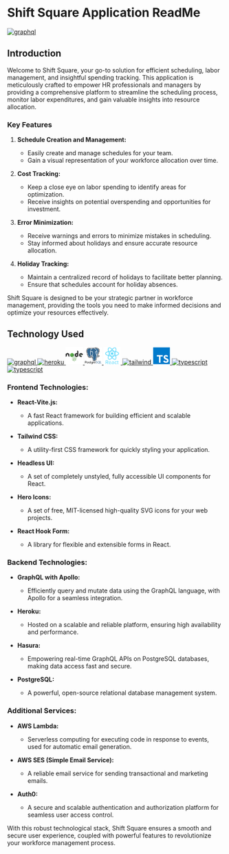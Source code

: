 # Shift Square Application ReadMe

<a href="https://shiftsquare.vercel.app" target="_blank" rel="noreferrer"> <img src="/public/ShiftSquare3" alt="graphql" width="120" height="120"/> </a>

## Introduction

Welcome to Shift Square, your go-to solution for efficient scheduling, labor management, and insightful spending tracking. This application is meticulously crafted to empower HR professionals and managers by providing a comprehensive platform to streamline the scheduling process, monitor labor expenditures, and gain valuable insights into resource allocation.

### Key Features

1. **Schedule Creation and Management:**
   - Easily create and manage schedules for your team.
   - Gain a visual representation of your workforce allocation over time.

2. **Cost Tracking:**
   - Keep a close eye on labor spending to identify areas for optimization.
   - Receive insights on potential overspending and opportunities for investment.

3. **Error Minimization:**
   - Receive warnings and errors to minimize mistakes in scheduling.
   - Stay informed about holidays and ensure accurate resource allocation.

4. **Holiday Tracking:**
   - Maintain a centralized record of holidays to facilitate better planning.
   - Ensure that schedules account for holiday absences.

Shift Square is designed to be your strategic partner in workforce management, providing the tools you need to make informed decisions and optimize your resources effectively.

## Technology Used

<a href="https://graphql.org" target="_blank" rel="noreferrer"> <img src="https://www.vectorlogo.zone/logos/graphql/graphql-icon.svg" alt="graphql" width="40" height="40"/> </a> <a href="https://heroku.com" target="_blank" rel="noreferrer"> <img src="https://www.vectorlogo.zone/logos/heroku/heroku-icon.svg" alt="heroku" width="40" height="40"/> </a>  <a href="https://nodejs.org" target="_blank" rel="noreferrer"> <img src="https://raw.githubusercontent.com/devicons/devicon/master/icons/nodejs/nodejs-original-wordmark.svg" alt="nodejs" width="40" height="40"/> </a>  <a href="https://www.postgresql.org" target="_blank" rel="noreferrer"> <img src="https://raw.githubusercontent.com/devicons/devicon/master/icons/postgresql/postgresql-original-wordmark.svg" alt="postgresql" width="40" height="40"/> </a>  <a href="https://reactjs.org/" target="_blank" rel="noreferrer"> <img src="https://raw.githubusercontent.com/devicons/devicon/master/icons/react/react-original-wordmark.svg" alt="react" width="40" height="40"/> </a> <a href="https://tailwindcss.com/" target="_blank" rel="noreferrer"> <img src="https://www.vectorlogo.zone/logos/tailwindcss/tailwindcss-icon.svg" alt="tailwind" width="40" height="40"/> </a> <a href="https://www.typescriptlang.org/" target="_blank" rel="noreferrer"> <img src="https://raw.githubusercontent.com/devicons/devicon/master/icons/typescript/typescript-original.svg" alt="typescript" width="40" height="40"/> </a> <a href="https://vitejs.dev/" target="_blank" rel="noreferrer"> <img src="https://vitejs.dev/logo.svg" alt="typescript" width="40" height="40"/> </a> <a href="https://aws.amazon.com/free/?gclid=Cj0KCQiAqsitBhDlARIsAGMR1Rj3AZVSZEZgEAZfe1wYBTHqjQQMk2Bv7hEFI3fniSsDNEygpSHFszkaAsd3EALw_wcB&trk=d5254134-67ca-4a35-91cc-77868c97eedd&sc_channel=ps&ef_id=Cj0KCQiAqsitBhDlARIsAGMR1Rj3AZVSZEZgEAZfe1wYBTHqjQQMk2Bv7hEFI3fniSsDNEygpSHFszkaAsd3EALw_wcB:G:s&s_kwcid=AL!4422!3!433803620861!e!!g!!amazon%20aws!1680401428!67152600204&all-free-tier.sort-by=item.additionalFields.SortRank&all-free-tier.sort-order=asc&awsf.Free%20Tier%20Types=*all&awsf.Free%20Tier%20Categories=*all" target="_blank" rel="noreferrer"> <img src="https://d2eezf66cfmyv.cloudfront.net/icon/945f3fc449518a73b9f5f32868db466c-926961f91b072604c42b7f39ce2eaf1c.svg" alt="typescript" width="40" height="40"/> </a>
</p>

### Frontend Technologies:

- **React-Vite.js:**
  - A fast React framework for building efficient and scalable applications.

- **Tailwind CSS:**
  - A utility-first CSS framework for quickly styling your application.

- **Headless UI:**
  - A set of completely unstyled, fully accessible UI components for React.

- **Hero Icons:**
  - A set of free, MIT-licensed high-quality SVG icons for your web projects.

- **React Hook Form:**
  - A library for flexible and extensible forms in React.

### Backend Technologies:

- **GraphQL with Apollo:**
  - Efficiently query and mutate data using the GraphQL language, with Apollo for a seamless integration.

- **Heroku:**
  - Hosted on a scalable and reliable platform, ensuring high availability and performance.

- **Hasura:**
  - Empowering real-time GraphQL APIs on PostgreSQL databases, making data access fast and secure.

- **PostgreSQL:**
  - A powerful, open-source relational database management system.

### Additional Services:

- **AWS Lambda:**
  - Serverless computing for executing code in response to events, used for automatic email generation.

- **AWS SES (Simple Email Service):**
  - A reliable email service for sending transactional and marketing emails.

- **Auth0:**
  - A secure and scalable authentication and authorization platform for seamless user access control.

With this robust technological stack, Shift Square ensures a smooth and secure user experience, coupled with powerful features to revolutionize your workforce management process.
